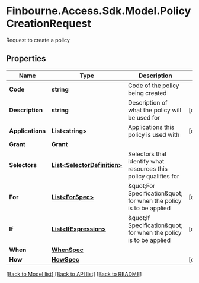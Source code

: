 # Finbourne.Access.Sdk.Model.PolicyCreationRequest
Request to create a policy

## Properties

Name | Type | Description | Notes
------------ | ------------- | ------------- | -------------
**Code** | **string** | Code of the policy being created | 
**Description** | **string** | Description of what the policy will be used for | [optional] 
**Applications** | **List&lt;string&gt;** | Applications this policy is used with | [optional] 
**Grant** | **Grant** |  | 
**Selectors** | [**List&lt;SelectorDefinition&gt;**](SelectorDefinition.md) | Selectors that identify what resources this policy qualifies for | 
**For** | [**List&lt;ForSpec&gt;**](ForSpec.md) | \&quot;For Specification\&quot; for when the policy is to be applied | [optional] 
**If** | [**List&lt;IfExpression&gt;**](IfExpression.md) | \&quot;If Specification\&quot; for when the policy is to be applied | [optional] 
**When** | [**WhenSpec**](WhenSpec.md) |  | 
**How** | [**HowSpec**](HowSpec.md) |  | [optional] 

[[Back to Model list]](../README.md#documentation-for-models) [[Back to API list]](../README.md#documentation-for-api-endpoints) [[Back to README]](../README.md)

